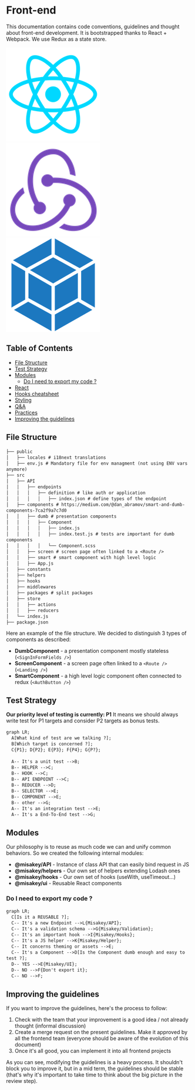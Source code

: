 # Front-end
This documentation contains code conventions, guidelines and thought about front-end development.
It is bootstrapped thanks to React + Webpack. We use Redux as a state store.

![image](resources/frontend/react.png)
![image](resources/frontend/redux.png)
![image](resources/frontend/webpack.png)

## Table of Contents
* [File Structure](#file-structure)
* [Test Strategy](#test-strategy)
* [Modules](#modules)
  * [Do I need to export my code ?](#do-i-need-to-export-my-code-)
* [React](frontend/react.md)
* [Hooks cheatsheet](frontend/hooks_cheatsheet.md)
* [Styling](frontend/styling.md)
* [Q&A](frontend/questionsAnswers.md)
* [Practices](frontend/practices.md)
* [Improving the guidelines](#improving-the-guidelines)


## File Structure
```
├── public
│   ├── locales # i18next translations
│   ├── env.js # Mandatory file for env managment (not using ENV vars anymore)
├── src
│   ├── API
│   │   ├── endpoints
│   │   │   ├── definition # like auth or application
│   │   │   │   ├── index.json # define types of the endpoint
│   ├── components # https://medium.com/@dan_abramov/smart-and-dumb-components-7ca2f9a7c7d0
│   │   ├── dumb # presentation components
│   │   │   ├── Component
│   │   │   │   ├── index.js
│   │   │   │   ├── index.test.js # tests are important for dumb components
│   │   │   │   └── Component.scss
│   │   ├── screen # screen page often linked to a <Route />
│   │   ├── smart # smart component with high level logic
│   │   ├── App.js
│   ├── constants
│   ├── helpers
│   ├── hooks
│   ├── middlewares
│   ├── packages # split packages
│   ├── store
│   │   ├── actions
│   │   ├── reducers
│   └── index.js
├── package.json
``` 
Here an example of the file structure. We decided to distinguish 3 types of components as described:
* **DumbComponent** - a presentation component mostly stateless (`<SignInFormFields />`)
* **ScreenComponent** - a screen page often linked to a `<Route />` (`<Landing />`)
* **SmartComponent** - a high level logic component often connected to redux (`<AuthButton />`)

## Test Strategy
**Our priority level of testing is currently: P1**
It means we should always write test for P1 targets and consider P2 targets as bonus tests.

```mermaid
graph LR;
  A[What kind of test are we talking ?];
  B[Which target is concerned ?];
  C{P1}; D{P2}; E{P3}; F{P4}; G{P?};

  A-- It's a unit test -->B;
  B-- HELPER -->C;
  B-- HOOK -->C;
  B-- API ENDPOINT -->C;
  B-- REDUCER -->D;
  B-- SELECTOR -->E;
  B-- COMPONENT -->E;
  B-- other -->G;
  A-- It's an integration test -->E;
  A-- It's a End-To-End test -->G;
```

## Modules
Our philosophy is to reuse as much code we can and unify common behaviors.
So we created the following internal modules:
- **@misakey/API** - Instance of class API that can easily bind request in JS
- **@misakey/helpers** - Our own set of helpers extending Lodash ones
- **@misakey/hooks** - Our own set of hooks (useWith, useTimeout...)
- **@misakey/ui** - Reusable React components

### Do I need to export my code ?
```mermaid
graph LR;
  C[Is it a REUSABLE ?];
  C-- It's a new Endpoint -->L{Misakey/API};
  C-- It's a validation schema -->G{Misakey/Validation};
  C-- It's an important hook -->I{Misakey/Hooks};
  C-- It's a JS helper -->K{Misakey/Helper};
  C-- It concerns theming or assets -->E;
  C-- It's a Component -->D[Is the Component dumb enough and easy to test ?];
  D-- YES -->E{Misakey/UI};
  D-- NO -->F{Don't export it};
  C-- NO -->F;
```

## Improving the guidelines

If you want to improve the guidelines, here's the process to follow:
1. Check with the team that your improvement is a good idea / not already thought (informal discussion)
2. Create a merge request on the present guidelines. Make it approved by all the frontend team (everyone should be aware of the evolution of this document)
3. Once it's all good, you can implement it into all frontend projects

As you can see, modifying the guidelines is a heavy process. It shouldn't block you to improve it, but in a mid term, the guidelines should be stable (that's why it's important to take time to think about the big picture in the review step).
